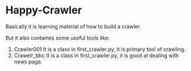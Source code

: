 # Happy-Crawler

Basically it is learning material of how to build a crawler.

But it also containes some useful tools like:

1) Crawler001 
    It is a class in first_crawler.py, it is primary tool of crawling.
2) Crawelr_bbc
    It is a class in first_crawler.py, it is good at dealing with news page.
